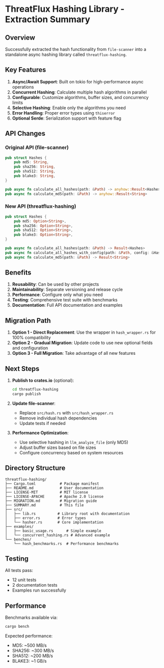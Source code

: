 # ThreatFlux Hashing Library - Extraction Summary

## Overview

Successfully extracted the hash functionality from `file-scanner` into a standalone async hashing library called `threatflux-hashing`.

## Key Features

1. **Async/Await Support**: Built on tokio for high-performance async operations
2. **Concurrent Hashing**: Calculate multiple hash algorithms in parallel
3. **Configurable**: Customize algorithms, buffer sizes, and concurrency limits
4. **Selective Hashing**: Enable only the algorithms you need
5. **Error Handling**: Proper error types using `thiserror`
6. **Optional Serde**: Serialization support with feature flag

## API Changes

### Original API (file-scanner)
```rust
pub struct Hashes {
    pub md5: String,
    pub sha256: String,
    pub sha512: String,
    pub blake3: String,
}

pub async fn calculate_all_hashes(path: &Path) -> anyhow::Result<Hashes>
pub async fn calculate_md5(path: &Path) -> anyhow::Result<String>
```

### New API (threatflux-hashing)
```rust
pub struct Hashes {
    pub md5: Option<String>,
    pub sha256: Option<String>,
    pub sha512: Option<String>,
    pub blake3: Option<String>,
}

pub async fn calculate_all_hashes(path: &Path) -> Result<Hashes>
pub async fn calculate_all_hashes_with_config(path: &Path, config: &HashConfig) -> Result<Hashes>
pub async fn calculate_md5(path: &Path) -> Result<String>
```

## Benefits

1. **Reusability**: Can be used by other projects
2. **Maintainability**: Separate versioning and release cycle
3. **Performance**: Configure only what you need
4. **Testing**: Comprehensive test suite with benchmarks
5. **Documentation**: Full API documentation and examples

## Migration Path

1. **Option 1 - Direct Replacement**: Use the wrapper in `hash_wrapper.rs` for 100% compatibility
2. **Option 2 - Gradual Migration**: Update code to use new optional fields and configuration
3. **Option 3 - Full Migration**: Take advantage of all new features

## Next Steps

1. **Publish to crates.io** (optional):
   ```bash
   cd threatflux-hashing
   cargo publish
   ```

2. **Update file-scanner**:
   - Replace `src/hash.rs` with `src/hash_wrapper.rs`
   - Remove individual hash dependencies
   - Update tests if needed

3. **Performance Optimization**:
   - Use selective hashing in `llm_analyze_file` (only MD5)
   - Adjust buffer sizes based on file sizes
   - Configure concurrency based on system resources

## Directory Structure

```
threatflux-hashing/
├── Cargo.toml           # Package manifest
├── README.md            # User documentation
├── LICENSE-MIT          # MIT license
├── LICENSE-APACHE       # Apache 2.0 license
├── MIGRATION.md         # Migration guide
├── SUMMARY.md           # This file
├── src/
│   ├── lib.rs          # Library root with documentation
│   ├── error.rs        # Error types
│   └── hasher.rs       # Core implementation
├── examples/
│   ├── basic_usage.rs      # Simple example
│   └── concurrent_hashing.rs # Advanced example
└── benches/
    └── hash_benchmarks.rs  # Performance benchmarks
```

## Testing

All tests pass:
- 12 unit tests
- 2 documentation tests
- Examples run successfully

## Performance

Benchmarks available via:
```bash
cargo bench
```

Expected performance:
- MD5: ~500 MB/s
- SHA256: ~300 MB/s
- SHA512: ~200 MB/s
- BLAKE3: ~1 GB/s